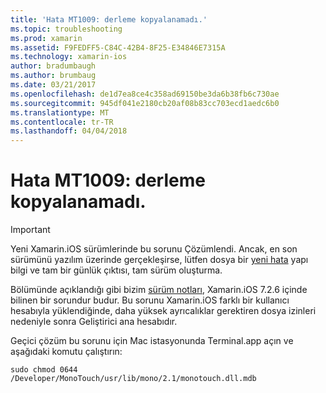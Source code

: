```yaml
---
title: 'Hata MT1009: derleme kopyalanamadı.'
ms.topic: troubleshooting
ms.prod: xamarin
ms.assetid: F9FEDFF5-C84C-42B4-8F25-E34846E7315A
ms.technology: xamarin-ios
author: bradumbaugh
ms.author: brumbaug
ms.date: 03/21/2017
ms.openlocfilehash: de1d7ea8ce4c358ad69150be3da6b38fb6c730ae
ms.sourcegitcommit: 945df041e2180cb20af08b83cc703ecd1aedc6b0
ms.translationtype: MT
ms.contentlocale: tr-TR
ms.lasthandoff: 04/04/2018
---
```

# <a name="error-mt1009-could-not-copy-the-assembly"></a>Hata MT1009: derleme kopyalanamadı.

> [!IMPORTANT]
> Yeni Xamarin.iOS sürümlerinde bu sorunu Çözümlendi. Ancak, en son sürümünü yazılım üzerinde gerçekleşirse, lütfen dosya bir [yeni hata](~/cross-platform/troubleshooting/questions/howto-file-bug.md) yapı bilgi ve tam bir günlük çıktısı, tam sürüm oluşturma.

Bölümünde açıklandığı gibi bizim [sürüm notları](https://developer.xamarin.com/releases/ios/xamarin.ios_7/xamarin.ios_7.2/), Xamarin.iOS 7.2.6 içinde bilinen bir sorundur budur. Bu sorunu Xamarin.iOS farklı bir kullanıcı hesabıyla yüklendiğinde, daha yüksek ayrıcalıklar gerektiren dosya izinleri nedeniyle sonra Geliştirici ana hesabıdır.

Geçici çözüm bu sorunu için Mac istasyonunda Terminal.app açın ve aşağıdaki komutu çalıştırın:

`sudo chmod 0644 /Developer/MonoTouch/usr/lib/mono/2.1/monotouch.dll.mdb`

